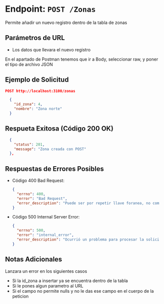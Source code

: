 # Endpoint: `POST /Zonas`

Permite añadir un nuevo registro dentro de la tabla de zonas


## Parámetros de URL
- Los datos que llevara el nuevo registro 
 
En el apartado de Postman tenemos que ir a Body, seleccionar raw, y poner el tipo de archivo JSON

## Ejemplo de Solicitud
```json
POST http://localhost:3100/zonas

  {
    "id_zona": 4,
    "nombre": "Zona norte"
  }
```
## Respueta Exitosa (Código 200 OK)
```json
  {
    "status": 201,
    "message": "Zona creada con POST"
  },
```

## Respuestas de Errores Posibles

- Código 400 Bad Request:

  ```json
  {
    "errno": 400,
    "error": "Bad Request",
    "error_description": "Puede ser por repetir llave foranea, no completar los requisitos que se piden o ponerle un ID a la peticion."
  }
  ```

- Código 500 Internal Server Error:
  ```json
  {
    "errno": 500,
    "error": "internal_error",
    "error_description": "Ocurrió un problema para procesar la solicitud"
  }
  ``` 

## Notas Adicionales

Lanzara un error en los siguientes casos
- Si la id_zona a insertar ya se encuentra dentro de la tabla
- Si le pones algun parametro al URL
- Si el campo no permite nulls y no le das ese campo en el cuerpo de la peticion